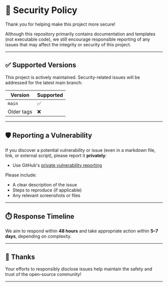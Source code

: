 # 🔐 Security Policy

Thank you for helping make this project more secure!

Although this repository primarily contains documentation and templates (not executable code), we still encourage responsible reporting of any issues that may affect the integrity or security of this project.

---

## ✅ Supported Versions

This project is actively maintained. Security-related issues will be addressed for the latest main branch:

| Version     | Supported |
|-------------|-----------|
| `main`      | ✅        |
| Older tags  | ❌        |

---

## 🛡️ Reporting a Vulnerability

If you discover a potential vulnerability or issue (even in a markdown file, link, or external script), please report it **privately**:

- Use GitHub's [private vulnerability reporting](https://docs.github.com/en/code-security/security-advisories/guidance-on-reporting-and-writing/privately-reporting-a-security-vulnerability)

Please include:

- A clear description of the issue
- Steps to reproduce (if applicable)
- Any relevant screenshots or files

---

## ⏱️ Response Timeline

We aim to respond within **48 hours** and take appropriate action within **5–7 days**, depending on complexity.

---

## 🙏 Thanks

Your efforts to responsibly disclose issues help maintain the safety and trust of the open-source community!

---

